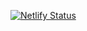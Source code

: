 [![Netlify Status](https://api.netlify.com/api/v1/badges/faba704b-2d36-465a-95cd-f188c667db16/deploy-status)](https://app.netlify.com/sites/artaabedi/deploys)
